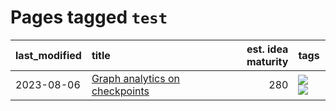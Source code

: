 # Pages tagged `test`

|last_modified|title|est. idea maturity|tags
|:---|:---|---:|:---|
|2023-08-06|[Graph analytics on checkpoints](../Graph_analytics_on_checkpoints.md)|280|[![](https://img.shields.io/badge/tag-from_issue-97a75e)](../tags/from_issue.md) [![](https://img.shields.io/badge/tag-test-29349d)](../tags/test.md)|